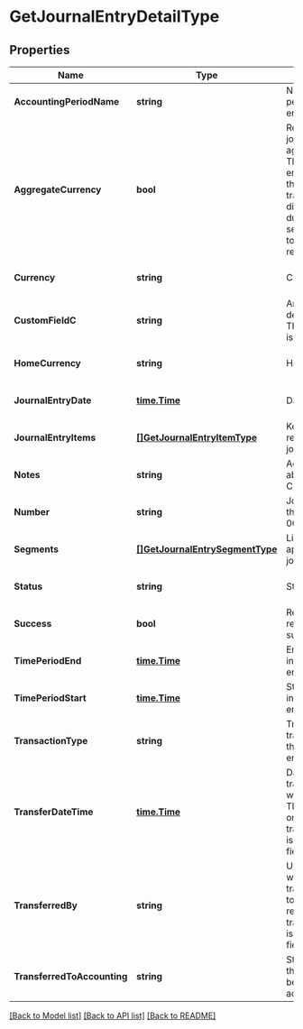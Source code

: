 # GetJournalEntryDetailType

## Properties
Name | Type | Description | Notes
------------ | ------------- | ------------- | -------------
**AccountingPeriodName** | **string** | Name of the accounting period that the journal entry belongs to.  | [optional] [default to null]
**AggregateCurrency** | **bool** | Returns true if the journal entry is aggregating currencies. That is, if the journal entry was created when the &#x60;Aggregate transactions with different currencies during a Journal Run&#x60; setting was configured to &#x60;Yes&#x60;. Otherwise, returns &#x60;false&#x60;.  | [optional] [default to null]
**Currency** | **string** | Currency used.  | [optional] [default to null]
**CustomFieldC** | **string** | Any custom fields defined for this object. The custom field name is case-sensitive.  | [optional] [default to null]
**HomeCurrency** | **string** | Home currency used.  | [optional] [default to null]
**JournalEntryDate** | [**time.Time**](time.Time.md) | Date of the journal entry.  | [optional] [default to null]
**JournalEntryItems** | [**[]GetJournalEntryItemType**](GETJournalEntryItemType.md) | Key name that represents the list of journal entry items.  | [optional] [default to null]
**Notes** | **string** |  Additional information about this record. Character limit: 2,000  | [optional] [default to null]
**Number** | **string** | Journal entry number in the format JE-00000001.  | [optional] [default to null]
**Segments** | [**[]GetJournalEntrySegmentType**](GETJournalEntrySegmentType.md) | List of segments that apply to the summary journal entry.  | [optional] [default to null]
**Status** | **string** | Status of journal entry.  | [optional] [default to null]
**Success** | **bool** | Returns &#x60;true&#x60; if the request was processed successfully.  | [optional] [default to null]
**TimePeriodEnd** | [**time.Time**](time.Time.md) | End date of time period included in the journal entry.  | [optional] [default to null]
**TimePeriodStart** | [**time.Time**](time.Time.md) | Start date of time period included in the journal entry.  | [optional] [default to null]
**TransactionType** | **string** | Transaction type of the transactions included in the summary journal entry.  | [optional] [default to null]
**TransferDateTime** | [**time.Time**](time.Time.md) | Date and time that transferredToAccounting was changed to &#x60;Yes&#x60;. This field is returned only when transferredToAccounting is &#x60;Yes&#x60;. Otherwise, this field is &#x60;null&#x60;.  | [optional] [default to null]
**TransferredBy** | **string** | User ID of the person who changed transferredToAccounting to &#x60;Yes&#x60;. This field is returned only when transferredToAccounting is &#x60;Yes&#x60;. Otherwise, this field is &#x60;null&#x60;.  | [optional] [default to null]
**TransferredToAccounting** | **string** | Status shows whether the journal entry has been transferred to an accounting system.  | [optional] [default to null]

[[Back to Model list]](../README.md#documentation-for-models) [[Back to API list]](../README.md#documentation-for-api-endpoints) [[Back to README]](../README.md)


